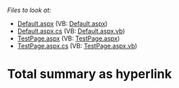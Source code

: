 <!-- default file list -->
*Files to look at*:

* [Default.aspx](./CS/WebApplication11/Default.aspx) (VB: [Default.aspx](./VB/WebApplication11/Default.aspx))
* [Default.aspx.cs](./CS/WebApplication11/Default.aspx.cs) (VB: [Default.aspx.vb](./VB/WebApplication11/Default.aspx.vb))
* [TestPage.aspx](./CS/WebApplication11/TestPage.aspx) (VB: [TestPage.aspx](./VB/WebApplication11/TestPage.aspx))
* [TestPage.aspx.cs](./CS/WebApplication11/TestPage.aspx.cs) (VB: [TestPage.aspx.vb](./VB/WebApplication11/TestPage.aspx.vb))
<!-- default file list end -->
# Total summary as hyperlink

<br/>


